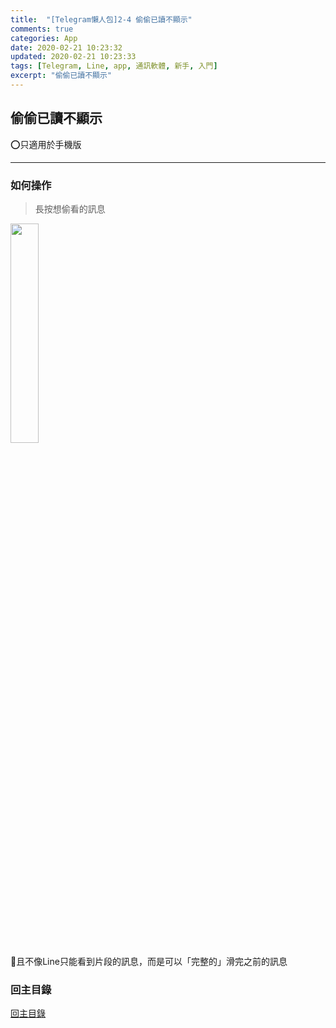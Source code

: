 ```yaml
---
title:  "[Telegram懶人包]2-4 偷偷已讀不顯示"
comments: true
categories: App
date: 2020-02-21 10:23:32
updated: 2020-02-21 10:23:33
tags: [Telegram, Line, app, 通訊軟體, 新手, 入門]
excerpt: "偷偷已讀不顯示"
---
```



## 偷偷已讀不顯示
⭕️只適用於手機版

---

### 如何操作
> 長按想偷看的訊息  

<img src="/assets/posts_img/Telegram懶人包/Ep2環境介紹/assets/2_4_read.gif" width="30%"><br>
且不像Line只能看到片段的訊息，而是可以「完整的」滑完之前的訊息

### 回主目錄
[回主目錄](https://hanc1027.github.io/2020/02/21/App/Telegram懶人包/2020-04-29-Telegram新手懶人包/)